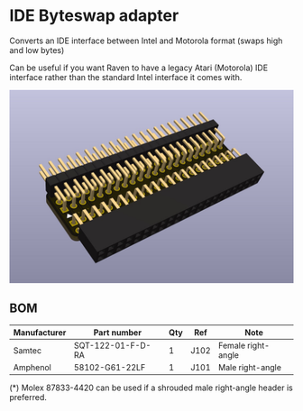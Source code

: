 
# IDE Byteswap adapter

Converts an IDE interface between Intel and Motorola format (swaps high and low bytes)

Can be useful if you want Raven to have a legacy Atari (Motorola) IDE interface rather than the standard Intel interface it comes with.

![Alt text](ideswap.png?raw=true "")

## BOM

| Manufacturer  | Part number       | Qty | Ref    | Note               |
|---------------|-------------------|-----|--------|--------------------|
| Samtec        | SQT-122-01-F-D-RA | 1   | J102   | Female right-angle |
| Amphenol      | 58102-G61-22LF    | 1   | J101   | Male right-angle   |

(*) Molex 87833-4420 can be used if a shrouded male right-angle header is preferred.



